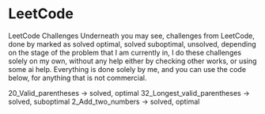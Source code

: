 # LeetCode
LeetCode Challenges
Underneath you may see, challenges from LeetCode, done by marked as solved optimal, solved suboptimal, unsolved, depending on the stage of the problem that I am currently in, I do these challenges solely on my own, without any help either by checking other works, or using some ai help. Everything is done solely by me, and you can use the code below, for anything that is not commercial.

20_Valid_parentheses -> solved, optimal
32_Longest_valid_parentheses -> solved, suboptimal
2_Add_two_numbers -> solved, optimal